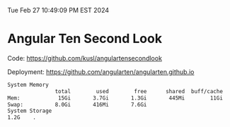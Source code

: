 Tue Feb 27 10:49:09 PM EST 2024

# Angular Ten Second Look

Code: https://github.com/kusl/angulartensecondlook

Deployment: https://github.com/angularten/angularten.github.io

```bash
System Memory
               total        used        free      shared  buff/cache   available
Mem:            15Gi       3.7Gi       1.3Gi       445Mi        11Gi        11Gi
Swap:          8.0Gi       416Mi       7.6Gi
System Storage
1.2G	.
```
```bash
